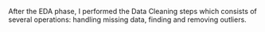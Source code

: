 After the EDA phase, I performed the Data Cleaning steps which consists of several operations: handling missing data, finding and removing outliers.
